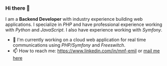 ### Hi there 👋

I am a **Backend Developer** with industry experience building web applications. 
I specialize in *PHP* and have professional experience working with *Python* and *JavaScript*. 
I also have experience working with *Symfony*.

- 🔭 I'm currently working on a cloud web application for real time communications using *PHP/Symfony* and *Freeswitch*.
- 📫 How to reach me: https://www.linkedin.com/in/mnf-emil or [mail me here](mailto:mnf.emil@gmail.com?subject=[GitHub]%20Personal%20email)
<!-- - 🌎 You can also check **Vacansee** project website, Telegram bot and channels:
- - 💻 Job listing API                   - https://vacansee.xyz 
- - 🤖 Telegram bot                      - https://t.me/vacansee_bot
- - 📣 Telegram channel                  - https://t.me/vacansee_all
- - 📣 Telegram channel for IT vacancies - https://t.me/vacansee_it -->

<!--
**mesolaries/mesolaries** is a ✨ _special_ ✨ repository because its `README.md` (this file) appears on your GitHub profile.

Here are some ideas to get you started:

- 🔭 I’m currently working on ...
- 🌱 I’m currently learning ...
- 👯 I’m looking to collaborate on ...
- 🤔 I’m looking for help with ...
- 💬 Ask me about ...
- 📫 How to reach me: ...
- 😄 Pronouns: ...
- ⚡ Fun fact: ...
-->
